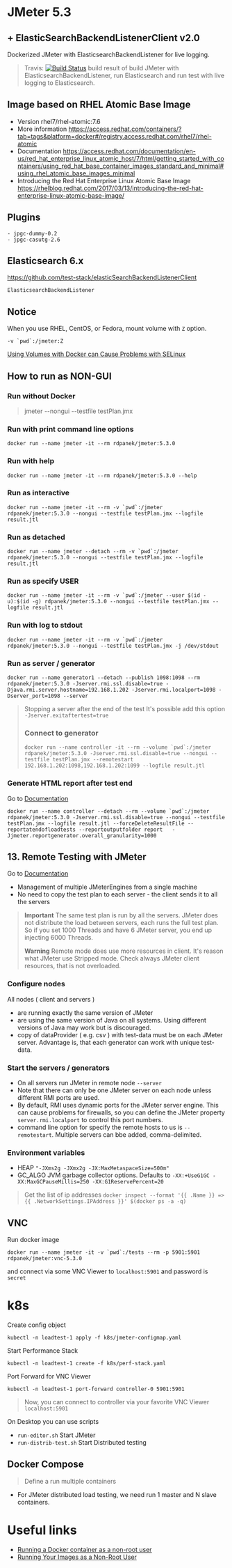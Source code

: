 # JMeter 5.3
## + ElasticSearchBackendListenerClient v2.0

Dockerized JMeter with ElasticsearchBackendListener for live logging.

> Travis:  [![Build Status](https://travis-ci.org/rdpanek/jmeter.svg?branch=master)](https://travis-ci.org/rdpanek/jmeter) build result of build JMeter with ElasticsearchBackendListener, run Elasticsearch and run test with live logging to Elasticsearch.


## Image based on RHEL Atomic Base Image

-   Version rhel7/rhel-atomic:7.6
-   More information <https://access.redhat.com/containers/?tab=tags&platform=docker#/registry.access.redhat.com/rhel7/rhel-atomic>
-   Documentation <https://access.redhat.com/documentation/en-us/red_hat_enterprise_linux_atomic_host/7/html/getting_started_with_containers/using_red_hat_base_container_images_standard_and_minimal#using_rhel_atomic_base_images_minimal>
-   Introducing the Red Hat Enterprise Linux Atomic Base Image <https://rhelblog.redhat.com/2017/03/13/introducing-the-red-hat-enterprise-linux-atomic-base-image/>

## Plugins

    - jpgc-dummy-0.2
    - jpgc-casutg-2.6

## Elasticsearch 6.x

<https://github.com/test-stack/elasticSearchBackendListenerClient>

    ElasticsearchBackendListener

## Notice

When you use RHEL, CentOS, or Fedora, mount volume with `Z` option.

    -v `pwd`:/jmeter:Z

[Using Volumes with Docker can Cause Problems with SELinux](http://www.projectatomic.io/blog/2015/06/using-volumes-with-docker-can-cause-problems-with-selinux/)

## How to run as NON-GUI

### Run without Docker

> jmeter --nongui --testfile testPlan.jmx

### Run with print command line options

    docker run --name jmeter -it --rm rdpanek/jmeter:5.3.0

### Run with help

    docker run --name jmeter -it --rm rdpanek/jmeter:5.3.0 --help

### Run as interactive

    docker run --name jmeter -it --rm -v `pwd`:/jmeter rdpanek/jmeter:5.3.0 --nongui --testfile testPlan.jmx --logfile result.jtl

### Run as detached

    docker run --name jmeter --detach --rm -v `pwd`:/jmeter rdpanek/jmeter:5.3.0 --nongui --testfile testPlan.jmx --logfile result.jtl

### Run as specify USER

    docker run --name jmeter -it --rm -v `pwd`:/jmeter --user $(id -u):$(id -g) rdpanek/jmeter:5.3.0 --nongui --testfile testPlan.jmx --logfile result.jtl

### Run with log to stdout

    docker run --name jmeter -it --rm -v `pwd`:/jmeter rdpanek/jmeter:5.3.0 --nongui --testfile testPlan.jmx -j /dev/stdout

### Run as server / generator

    docker run --name generator1 --detach --publish 1098:1098 --rm rdpanek/jmeter:5.3.0 -Jserver.rmi.ssl.disable=true -Djava.rmi.server.hostname=192.168.1.202 -Jserver.rmi.localport=1098 -Dserver_port=1098 --server

> Stopping a server after the end of the test It's possible add this option
> `-Jserver.exitaftertest=true`
>
> ### Connect to generator
>
>     docker run --name controller -it --rm --volume `pwd`:/jmeter rdpanek/jmeter:5.3.0 -Jserver.rmi.ssl.disable=true --nongui --testfile testPlan.jmx --remotestart 192.168.1.202:1098,192.168.1.202:1099 --logfile result.jtl

### Generate HTML report after test end

Go to [Documentation](https://jmeter.apache.org/usermanual/generating-dashboard.html)

    docker run --name controller --detach --rm --volume `pwd`:/jmeter rdpanek/jmeter:5.3.0 -Jserver.rmi.ssl.disable=true --nongui --testfile testPlan.jmx --logfile result.jtl --forceDeleteResultFile --reportatendofloadtests --reportoutputfolder report   -Jjmeter.reportgenerator.overall_granularity=1000

## 13. Remote Testing with JMeter

Go to [Documentation](https://jmeter.apache.org/usermanual/remote-test.html)

-   Management of multiple JMeterEngines from a single machine
-   No need to copy the test plan to each server - the client sends it to all the servers

> **Important** The same test plan is run by all the servers. JMeter does not distribute the load between servers, each runs the full test plan. So if you set 1000 Threads and have 6 JMeter server, you end up injecting 6000 Threads.
>
> **Warning** Remote mode does use more resources in client. It's reason what JMeter use Stripped mode. Check always JMeter client resources, that is not overloaded.

### Configure nodes

All nodes ( client and servers )

-   are running exactly the same version of JMeter
-   are using the same version of Java on all systems. Using different versions of Java may work but is discouraged.
-   copy of dataProvider ( e.g. csv ) with test-data must be on each JMeter server.
    Advantage is, that each generator can work with unique test-data.

### Start the servers / generators

-   On all servers run JMeter in remote node `--server`
-   Note that there can only be one JMeter server on each node unless different RMI ports are used.
-   By default, RMI uses dynamic ports for the JMeter server engine. This can cause problems for firewalls, so you can define the JMeter property `server.rmi.localport` to control this port numbers.
-   command line option for specify the remote hosts to us is `--remotestart`. Multiple servers can bbe added, comma-delimited.

### Environment variables

-   HEAP `"-JXms2g -JXmx2g -JX:MaxMetaspaceSize=500m"`
-   GC_ALGO
    JVM garbage collector options. Defaults to `-XX:+UseG1GC -XX:MaxGCPauseMillis=250 -XX:G1ReservePercent=20`

> Get the list of ip addresses `docker inspect --format '{{ .Name }} => {{ .NetworkSettings.IPAddress }}' $(docker ps -a -q)`

## VNC

Run docker image

```
docker run --name jmeter -it -v `pwd`:/tests --rm -p 5901:5901 rdpanek/jmeter:vnc-5.3.0
```

and connect via some VNC Viewer to `localhost:5901` and password is `secret`


# k8s

Create config object

```
kubectl -n loadtest-1 apply -f k8s/jmeter-configmap.yaml
```

Start Performance Stack

```
kubectl -n loadtest-1 create -f k8s/perf-stack.yaml
```

Port Forward for VNC Viewer

```
kubectl -n loadtest-1 port-forward controller-0 5901:5901
```
> Now, you can connect to controller via your favorite VNC Viewer `localhost:5901`

On Desktop you can use scripts

- `run-editor.sh` Start JMeter
- `run-distrib-test.sh` Start Distributed testing

## Docker Compose

> Define a run multiple containers

-   For JMeter distributed load testing, we need run 1 master and N slave containers.

# Useful links

-   [Running a Docker container as a non-root user](https://medium.com/redbubble/running-a-docker-container-as-a-non-root-user-7d2e00f8ee15)
-   [Running Your Images as a Non-Root User](https://github.com/openshift-evangelists/openshift-workshops/blob/master/modules/run-as-non-root.adoc)
